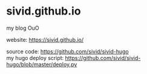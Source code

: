 # sivid.github.io
my blog OuO

website: https://sivid.github.io/

source code: https://github.com/sivid/sivid-hugo  
my hugo deploy script: https://github.com/sivid/sivid-hugo/blob/master/deploy.py